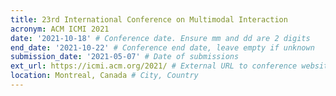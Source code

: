 ```yaml
---
title: 23rd International Conference on Multimodal Interaction
acronym: ACM ICMI 2021
date: '2021-10-18' # Conference date. Ensure mm and dd are 2 digits
end_date: '2021-10-22' # Conference end date, leave empty if unknown
submission_date: '2021-05-07' # Date of submissions
ext_url: https://icmi.acm.org/2021/ # External URL to conference website
location: Montreal, Canada # City, Country
---
```

